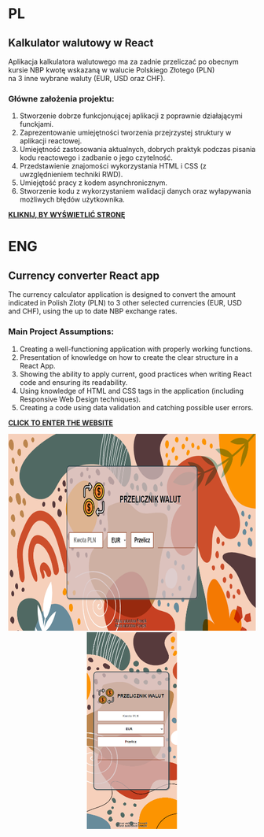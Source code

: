 # **PL**

## **Kalkulator walutowy w React**

Aplikacja kalkulatora walutowego ma za zadnie przeliczać po obecnym kursie NBP kwotę wskazaną w walucie Polskiego Złotego (PLN) <br>
na 3 inne wybrane waluty (EUR, USD oraz CHF).

### **Główne założenia projektu:**

1. Stworzenie dobrze funkcjonującej aplikacji z poprawnie działającymi funckjami.
2. Zaprezentowanie umiejętności tworzenia przejrzystej struktury w aplikacji reactowej.
3. Umiejętność zastosowania aktualnych, dobrych praktyk podczas pisania kodu reactowego i zadbanie o jego czytelność.
4. Przedstawienie znajomości wykorzystania HTML i CSS (z uwzględnieniem techniki RWD).
5. Umiejętość pracy z kodem asynchronicznym.
6. Stworzenie kodu z wykorzystaniem walidacji danych oraz wyłapywania możliwych błędów użytkownika.

**<a href="kalkulatorwalutowyreact.netlify.app">KLIKNIJ, BY WYŚWIETLIĆ STRONĘ</a>**

# **ENG**

## **Currency converter React app**

The currency calculator application is designed to convert the amount indicated in Polish Zloty (PLN) to 3 other selected currencies (EUR, USD and CHF), using the up to date NBP exchange rates.

### **Main Project Assumptions:**

1. Creating a well-functioning application with properly working functions.
2. Presentation of knowledge on how to create the clear structure in a React App.
3. Showing the ability to apply current, good practices when writing React code and ensuring its readability.
3. Using knowledge of HTML and CSS tags in the application (including Responsive Web Design techniques).
4. Creating a code using data validation and catching possible user errors.

**<a href="kalkulatorwalutowyreact.netlify.app">CLICK TO ENTER THE WEBSITE</a>**

<p align="center">
  <img height="400" src="/DesktopView.PNG" alt="DESKTOP VIEW">
   <img height="400" src="/MobileView.PNG" alt="MOBILE VIEW">
</p>
